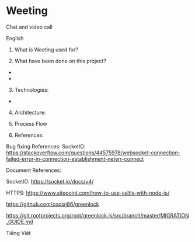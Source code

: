 # Weeting
Chat and video call                                                            

English
1. What is Weeting used for?                                                   

2. What have been done on this project?
-
-

3. Technologies:
-

4. Architecture:

5. Process Flow

6. References:

Bug fixing References:
SocketIO:
https://stackoverflow.com/questions/44575978/websocket-connection-failed-error-in-connection-establishment-neterr-connect

Document References:

SocketIO:
https://socket.io/docs/v4/

HTTPS:
https://www.sitepoint.com/how-to-use-ssltls-with-node-js/

https://github.com/coolaj86/greenlock

https://git.rootprojects.org/root/greenlock.js/src/branch/master/MIGRATION_GUIDE.md


Tiếng Việt
